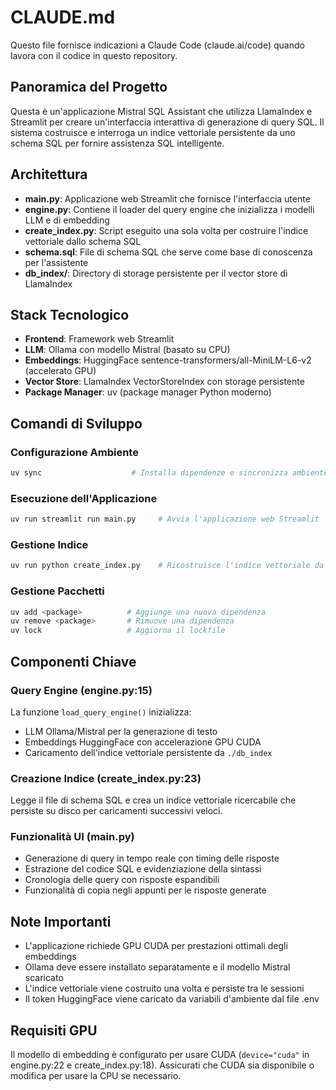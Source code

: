 # CLAUDE.md

Questo file fornisce indicazioni a Claude Code (claude.ai/code) quando lavora con il codice in questo repository.

## Panoramica del Progetto

Questa è un'applicazione Mistral SQL Assistant che utilizza LlamaIndex e Streamlit per creare un'interfaccia interattiva di generazione di query SQL. Il sistema costruisce e interroga un indice vettoriale persistente da uno schema SQL per fornire assistenza SQL intelligente.

## Architettura

- **main.py**: Applicazione web Streamlit che fornisce l'interfaccia utente
- **engine.py**: Contiene il loader del query engine che inizializza i modelli LLM e di embedding
- **create_index.py**: Script eseguito una sola volta per costruire l'indice vettoriale dallo schema SQL
- **schema.sql**: File di schema SQL che serve come base di conoscenza per l'assistente
- **db_index/**: Directory di storage persistente per il vector store di LlamaIndex

## Stack Tecnologico

- **Frontend**: Framework web Streamlit
- **LLM**: Ollama con modello Mistral (basato su CPU)
- **Embeddings**: HuggingFace sentence-transformers/all-MiniLM-L6-v2 (accelerato GPU)
- **Vector Store**: LlamaIndex VectorStoreIndex con storage persistente
- **Package Manager**: uv (package manager Python moderno)

## Comandi di Sviluppo

### Configurazione Ambiente
```bash
uv sync                    # Installa dipendenze e sincronizza ambiente
```

### Esecuzione dell'Applicazione
```bash
uv run streamlit run main.py     # Avvia l'applicazione web Streamlit
```

### Gestione Indice
```bash
uv run python create_index.py    # Ricostruisce l'indice vettoriale da schema.sql
```

### Gestione Pacchetti
```bash
uv add <package>          # Aggiunge una nuova dipendenza
uv remove <package>       # Rimuove una dipendenza
uv lock                   # Aggiorna il lockfile
```

## Componenti Chiave

### Query Engine (engine.py:15)
La funzione `load_query_engine()` inizializza:
- LLM Ollama/Mistral per la generazione di testo
- Embeddings HuggingFace con accelerazione GPU CUDA
- Caricamento dell'indice vettoriale persistente da `./db_index`

### Creazione Indice (create_index.py:23)
Legge il file di schema SQL e crea un indice vettoriale ricercabile che persiste su disco per caricamenti successivi veloci.

### Funzionalità UI (main.py)
- Generazione di query in tempo reale con timing delle risposte
- Estrazione del codice SQL e evidenziazione della sintassi
- Cronologia delle query con risposte espandibili
- Funzionalità di copia negli appunti per le risposte generate

## Note Importanti

- L'applicazione richiede GPU CUDA per prestazioni ottimali degli embeddings
- Ollama deve essere installato separatamente e il modello Mistral scaricato
- L'indice vettoriale viene costruito una volta e persiste tra le sessioni
- Il token HuggingFace viene caricato da variabili d'ambiente dal file .env

## Requisiti GPU

Il modello di embedding è configurato per usare CUDA (`device="cuda"` in engine.py:22 e create_index.py:18). Assicurati che CUDA sia disponibile o modifica per usare la CPU se necessario.